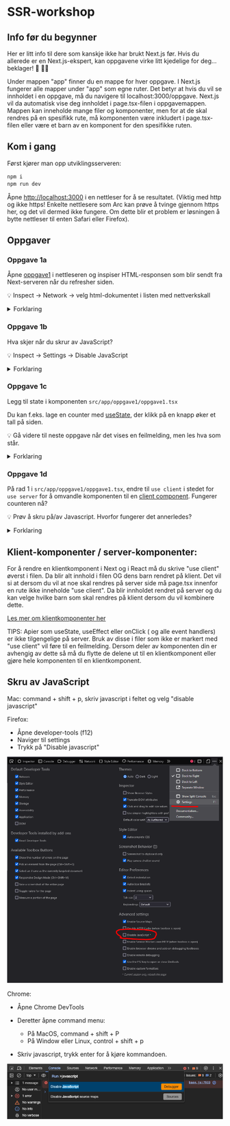 # SSR-workshop

## Info før du begynner

Her er litt info til dere som kanskje ikke har brukt Next.js før. Hvis du allerede er en Next.js-ekspert, kan oppgavene virke litt kjedelige for deg... beklager! 🤪 🤷‍♀️

Under mappen "app" finner du en mappe for hver oppgave. I Next.js fungerer alle mapper under "app" som egne ruter. Det betyr at hvis du vil se innholdet i en oppgave, må du navigere til localhost:3000/oppgave. Next.js vil da automatisk vise deg innholdet i page.tsx-filen i oppgavemappen. Mappen kan inneholde mange filer og komponenter, men for at de skal rendres på en spesifikk rute, må komponenten være inkludert i page.tsx-filen eller være et barn av en komponent for den spesifikke ruten.

## Kom i gang

Først kjører man opp utviklingsserveren:

```bash
npm i
npm run dev
```

Åpne [http://localhost:3000](http://localhost:3000) i en nettleser for å se resultatet. (Viktig med http og ikke https! Enkelte nettlesere som Arc kan prøve å tvinge gjennom https her, og det vil dermed ikke fungere. Om dette blir et problem er løsningen å bytte nettleser til enten Safari eller Firefox).

## Oppgaver

### Oppgave 1a

Åpne [oppgave1](http://localhost:3000/oppgave1) i nettleseren og inspiser HTML-responsen som blir sendt fra Next-serveren når du refresher siden.

💡 Inspect -> Network -> velg html-dokumentet i listen med nettverkskall

<details>
  <summary>Forklaring</summary>
  
 Du vil du forhåpentligvis se HTML som ligner på `src/app/oppgave1/oppgave1.tsx`, pluss noen scripts og diverse annet. 
  
</details>

### Oppgave 1b

Hva skjer når du skrur av JavaScript?

💡 Inspect -> Settings -> Disable JavaScript

<details>
  <summary>Forklaring</summary>
  
 Siden fungerer som forventet. Vi har ikke noen interaktive elementer som er avhengige av JavaScript.
  
</details>

### Oppgave 1c

Legg til state i komponenten `src/app/oppgave1/oppgave1.tsx`

Du kan f.eks. lage en counter med [useState](https://react.dev/reference/react/useState), der klikk på en knapp øker et tall på siden.

💡 Gå videre til neste oppgave når det vises en feilmelding, men les hva som står.

<details>
  <summary>Forklaring</summary>
  
 Det er ikke mulig å bruke state i server components, på grunn av at alt renderes server-side og ikke i nettleseren.
  
</details>

### Oppgave 1d

På rad 1 i `src/app/oppgave1/oppgave1.tsx`, endre til `use client` i stedet for `use server` for å omvandle komponenten til en [client component](https://nextjs.org/docs/app/building-your-application/rendering/client-components). Fungerer counteren nå?

💡 Prøv å skru på/av Javascript. Hvorfor fungerer det annerledes?

<details>
  <summary>Forklaring</summary>
  
 På grunn av at komponenten nå er en client component vil det være mulig å legge til state. Men det vil bare være mulig å oppdatere state når JavaScript er skrudd på i nettleseren, på grunn av at der er JavaScript som oppdaterer state i nettleseren. På grunn av at NextJS pre-renderer den initielle staten vil du fortsatt se klientkomponeten. [Les mer om pre-rendering](https://nextjs.org/learn-pages-router/basics/data-fetching/pre-rendering).
  
</details>

## Klient-komponenter / server-komponenter:

For å rendre en klientkomponent i Next og i React må du skrive "use client" øverst i filen. Da blir alt innhold i filen OG dens barn rendret på klient.
Det vil si at dersom du vil at noe skal rendres på server side må page.tsx innenfor en rute ikke inneholde "use client". Da blir innholdet rendret på server og du kan velge hvilke barn som skal rendres på klient dersom du vil kombinere dette.

[Les mer om klientkomponenter her](https://nextjs.org/docs/app/building-your-application/rendering/client-components)

TIPS: Apier som useState, useEffect eller onClick ( og alle event handlers) er ikke tilgengelige på server. Bruk av disse i filer som ikke er markert med "use client" vil føre til en feilmelding. Dersom deler av komponenten din er avhengig av dette så må du flytte de delene ut til en klientkomponent eller gjøre hele komponenten til en klientkomponent.

## Skru av JavaScript

Mac: command + shift + p, skriv javascript i feltet og velg "disable javascript"

Firefox:

- Åpne developer-tools (f12)
- Naviger til settings
- Trykk på "Disable javascript"

![Disable javascript i Firefox](/public/firefox-disable-js.png)

Chrome:

- Åpne Chrome DevTools

- Deretter åpne command menu:
  - På MacOS, command + shift + P
  - På Window eller Linux, control + shift + p
- Skriv javascript, trykk enter for å kjøre kommandoen.

![Disable javascript i Chrome](/public/chrome-js-disable.png)
